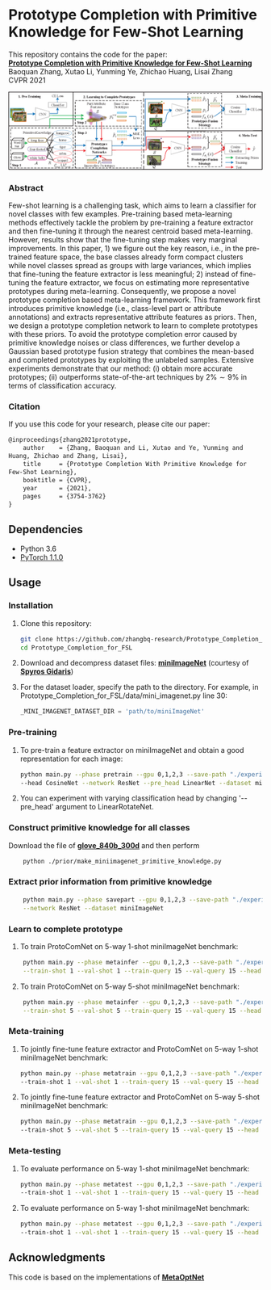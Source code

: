 # Prototype Completion with Primitive Knowledge for Few-Shot Learning
This repository contains the code for the paper:
<br>
[**Prototype Completion with Primitive Knowledge for Few-Shot Learning**](https://openaccess.thecvf.com/content/CVPR2021/papers/Zhang_Prototype_Completion_With_Primitive_Knowledge_for_Few-Shot_Learning_CVPR_2021_paper.pdf)
<br>
Baoquan Zhang, Xutao Li, Yunming Ye, Zhichao Huang, Lisai Zhang
<br>
CVPR 2021
<p align='center'>
  <img src='algorithm.png' width="800px">
</p>

### Abstract

Few-shot learning is a challenging task, which aims to learn a classifier for novel classes with few examples. Pre-training based meta-learning methods effectively tackle the problem by pre-training a feature extractor and then fine-tuning it through the nearest centroid based meta-learning. However, results show that the fine-tuning step makes very marginal improvements. In this paper, 1) we figure out the key reason, i.e., in the pre-trained feature space, the base classes already form compact clusters while novel classes spread as groups with large variances, which implies that fine-tuning the feature extractor is less meaningful; 2) instead of fine-tuning the feature extractor, we focus on estimating more representative prototypes during meta-learning. Consequently, we propose a novel prototype completion based meta-learning framework. This framework first introduces primitive knowledge (i.e., class-level part or attribute annotations) and extracts representative attribute features as priors. Then, we design a prototype completion network to learn to complete prototypes with these priors. To avoid the prototype completion error caused by primitive knowledge noises or class differences, we further develop a Gaussian based prototype fusion strategy that combines the mean-based and completed prototypes by exploiting the unlabeled samples. Extensive experiments demonstrate that our method: (i) obtain more accurate prototypes; (ii) outperforms state-of-the-art techniques by $2\% \sim 9\%$ in terms of classification accuracy.

### Citation

If you use this code for your research, please cite our paper:
```
@inproceedings{zhang2021prototype,
	author    = {Zhang, Baoquan and Li, Xutao and Ye, Yunming and Huang, Zhichao and Zhang, Lisai},
	title     = {Prototype Completion With Primitive Knowledge for Few-Shot Learning},
	booktitle = {CVPR},
	year      = {2021},
	pages     = {3754-3762}
}
```

## Dependencies
* Python 3.6
* [PyTorch 1.1.0](http://pytorch.org)

## Usage

### Installation

1. Clone this repository:
    ```bash
    git clone https://github.com/zhangbq-research/Prototype_Completion_for_FSL.git
    cd Prototype_Completion_for_FSL
    ```
2. Download and decompress dataset files: [**miniImageNet**](https://mega.nz/#!rx0wGQyS!96sFlAr6yyv-9QQPCm5OBFbOm4XSD0t-HlmGaT5GaiE) (courtesy of [**Spyros Gidaris**](https://github.com/gidariss/FewShotWithoutForgetting))

3. For the dataset loader, specify the path to the directory. For example, in Prototype_Completion_for_FSL/data/mini_imagenet.py line 30:
    ```python
    _MINI_IMAGENET_DATASET_DIR = 'path/to/miniImageNet'
    ```

### Pre-training
1. To pre-train a feature extractor on miniImageNet and obtain a good representation for each image:
    ```bash
    python main.py --phase pretrain --gpu 0,1,2,3 --save-path "./experiments/meta_part_resnet12_mini" \
    --head CosineNet --network ResNet --pre_head LinearNet --dataset miniImageNet
    ```
   
2. You can experiment with varying classification head by changing '--pre_head' argument to LinearRotateNet.

### Construct primitive knowledge for all classes
Download the file of [**glove_840b_300d**](https://nlp.stanford.edu/data/glove.840B.300d.zip) and then perform
```bash
    python ./prior/make_miniimagenet_primitive_knowledge.py
```

### Extract prior information from primitive knowledge
```bash
    python main.py --phase savepart --gpu 0,1,2,3 --save-path "./experiments/meta_part_resnet12_mini" \
    --network ResNet --dataset miniImageNet
```

### Learn to complete prototype
1. To train ProtoComNet on 5-way 1-shot miniImageNet benchmark:
```bash
    python main.py --phase metainfer --gpu 0,1,2,3 --save-path "./experiments/meta_part_resnet12_mini" \
    --train-shot 1 --val-shot 1 --train-query 15 --val-query 15 --head FuseCosNet --network ResNet --dataset miniImageNet
```
2. To train ProtoComNet on 5-way 5-shot miniImageNet benchmark:
```bash
    python main.py --phase metainfer --gpu 0,1,2,3 --save-path "./experiments/meta_part_resnet12_mini" \
    --train-shot 5 --val-shot 5 --train-query 15 --val-query 15 --head FuseCosNet --network ResNet --dataset miniImageNet
```

### Meta-training
1. To jointly fine-tune feature extractor and ProtoComNet on 5-way 1-shot miniImageNet benchmark:
    ```bash
    python main.py --phase metatrain --gpu 0,1,2,3 --save-path "./experiments/meta_part_resnet12_mini" \
    --train-shot 1 --val-shot 1 --train-query 15 --val-query 15 --head FuseCosNet --network ResNet --dataset miniImageNet
    ```
2. To jointly fine-tune feature extractor and ProtoComNet on 5-way 5-shot miniImageNet benchmark:
    ```bash
    python main.py --phase metatrain --gpu 0,1,2,3 --save-path "./experiments/meta_part_resnet12_mini" \
    --train-shot 5 --val-shot 5 --train-query 15 --val-query 15 --head FuseCosNet --network ResNet --dataset miniImageNet
    ```    

### Meta-testing
1. To evaluate performance on 5-way 1-shot miniImageNet benchmark:
    ```bash
    python main.py --phase metatest --gpu 0,1,2,3 --save-path "./experiments/meta_part_resnet12_mini" \
    --train-shot 1 --val-shot 1 --train-query 15 --val-query 15 --head FuseCosNet --network ResNet --dataset miniImageNet
    ```
2. To evaluate performance on 5-way 1-shot miniImageNet benchmark:
    ```bash
    python main.py --phase metatest --gpu 0,1,2,3 --save-path "./experiments/meta_part_resnet12_mini" \
    --train-shot 1 --val-shot 1 --train-query 15 --val-query 15 --head FuseCosNet --network ResNet --dataset miniImageNet
    ```

## Acknowledgments

This code is based on the implementations of [**MetaOptNet**](https://github.com/kjunelee/MetaOptNet.git)
